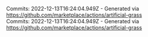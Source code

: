 Commits: 2022-12-13T16:24:04.949Z - Generated via https://github.com/marketplace/actions/artificial-grass
<br>
Commits: 2022-12-13T16:24:04.949Z - Generated via https://github.com/marketplace/actions/artificial-grass
<br>
